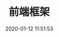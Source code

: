 ---
pageComponent: 
  name: Catalogue
  data: 
    key: 前端框架
    imgUrl: https://cdn.jsdelivr.net/gh/xugaoyi/image_store/blog/20200112120340.png
    description: 超文本标记语言
title: 前端框架
date: 2020-01-12 11:51:53
permalink: /core/frontend-framework
article: false
comment: false
editLink: false
---